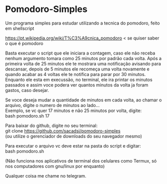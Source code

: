 # Pomodoro-Simples
Um programa simples para estudar utilizando a tecnica do pomodoro, feito em shellscript

https://pt.wikipedia.org/wiki/T%C3%A9cnica_pomodoro < se quiser saber o que é pomodoro

Basta executar o script que ele iniciara a contagem, caso ele não receba nenhum argumento tomara como 25 minutos por padrão cada volta. Após a primeira volta de 25 minutos ele te mostrara uma notificação avisando para descansar, depois de 5 minutos ele recomeça uma volta novamente e quando acabar as 4 voltas ele te notifica para parar por 30 minutos.  
Enquanto ele esta em execussão, no terminal, ele ira printar os minutos passados e assim voce podera ver quantos minutos da volta ja foram gastos, caso desejar.

Se voce deseja mudar a quantidade de minutos em cada volta, ao chamar o arquivo, digite o numero de minutos ao lado...  
Exemplo, se vc quer 17 minutos e não 25 minutos por volta, digite:  
bash pomodoro.sh 17

Para baixar do github, digite no seu terminal:  
git clone https://github.com/sacadsi/pomodoro-simples  
(ou utilize o gerenciador de downloads do seu navegador mesmo)

Para executar o arquivo vc deve estar na pasta do script e digitar:  
bash pomodoro.sh

(Não funciona nos aplicativos de terminal dos celulares como Termux, só nos computadores com gnu/linux por enquanto)

Qualquer coisa me chame no telegram.
